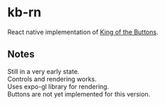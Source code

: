 # kb-rn
React native implementation of [King of the Buttons](https://github.com/aarotoiv/King-of-the-Buttons).
## Notes
Still in a very early state. \
Controls and rendering works. \
Uses expo-gl library for rendering. \
Buttons are not yet implemented for this version.
